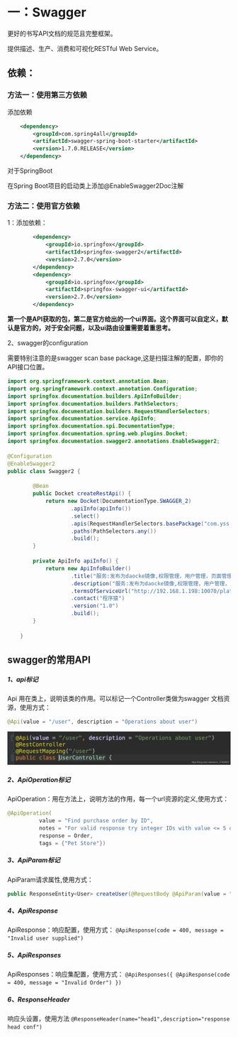 # 一：Swagger

更好的书写API文档的规范且完整框架。

提供描述、生产、消费和可视化RESTful Web Service。

## 依赖：

### 方法一：使用第三方依赖

添加依赖

```xml
	<dependency>
		<groupId>com.spring4all</groupId>
		<artifactId>swagger-spring-boot-starter</artifactId>
		<version>1.7.0.RELEASE</version>
	</dependency>
```

对于SpringBoot

在Spring Boot项目的启动类上添加@EnableSwagger2Doc注解



### 方法二：使用官方依赖

1：添加依赖：

```xml
        <dependency>
            <groupId>io.springfox</groupId>
            <artifactId>springfox-swagger2</artifactId>
            <version>2.7.0</version>
        </dependency>
        <dependency>
            <groupId>io.springfox</groupId>
            <artifactId>springfox-swagger-ui</artifactId>
            <version>2.7.0</version>
        </dependency>
```

**第一个是API获取的包，第二是官方给出的一个ui界面。这个界面可以自定义，默认是官方的，对于安全问题，以及ui路由设置需要着重思考。**

2、swagger的configuration

需要特别注意的是swagger scan base package,这是扫描注解的配置，即你的API接口位置。

```java
import org.springframework.context.annotation.Bean;
import org.springframework.context.annotation.Configuration;
import springfox.documentation.builders.ApiInfoBuilder;
import springfox.documentation.builders.PathSelectors;
import springfox.documentation.builders.RequestHandlerSelectors;
import springfox.documentation.service.ApiInfo;
import springfox.documentation.spi.DocumentationType;
import springfox.documentation.spring.web.plugins.Docket;
import springfox.documentation.swagger2.annotations.EnableSwagger2;

@Configuration
@EnableSwagger2
public class Swagger2 {

        @Bean
        public Docket createRestApi() {
            return new Docket(DocumentationType.SWAGGER_2)
                    .apiInfo(apiInfo())
                    .select()
                    .apis(RequestHandlerSelectors.basePackage("com.yss.ms.admin"))
                    .paths(PathSelectors.any())
                    .build();
        }

        private ApiInfo apiInfo() {
            return new ApiInfoBuilder()
                    .title("服务:发布为daocke镜像,权限管理，用户管理，页面管理，日志 后台 APIs")
                    .description("服务:发布为daocke镜像,权限管理，用户管理，页面管理，日志 后台")
                    .termsOfServiceUrl("http://192.168.1.198:10070/platformgroup/ms-admin")
                    .contact("程序猿")
                    .version("1.0")
                    .build();
        }

    }
```



## swagger的常用API

##### 1、api标记

Api 用在类上，说明该类的作用。可以标记一个Controller类做为swagger 文档资源，使用方式：

```java
@Api(value = "/user", description = "Operations about user")
```

![在这里插入图片描述](media/20190328165936520.png)

##### 2、ApiOperation标记

ApiOperation：用在方法上，说明方法的作用，每一个url资源的定义,使用方式：

```java
@ApiOperation(
          value = "Find purchase order by ID",
          notes = "For valid response try integer IDs with value <= 5 or > 10. Other values will generated exceptions",
          response = Order,
          tags = {"Pet Store"})
```

##### 3、ApiParam标记

ApiParam请求属性,使用方式：

```java
public ResponseEntity<User> createUser(@RequestBody @ApiParam(value = "Created user object", required = true)  User user)
```

##### 4、ApiResponse

ApiResponse：响应配置，使用方式：
`@ApiResponse(code = 400, message = "Invalid user supplied")`

##### 5、ApiResponses

ApiResponses：响应集配置，使用方式：
`@ApiResponses({ @ApiResponse(code = 400, message = "Invalid Order") })`

##### 6、ResponseHeader

响应头设置，使用方法
`@ResponseHeader(name="head1",description="response head conf")`